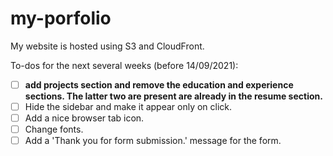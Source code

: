 # my-porfolio
My website is hosted using S3 and CloudFront.


To-dos for the next several weeks (before 14/09/2021):
- [ ]  **add projects section and remove the education and experience sections. The latter two are present are already in the resume section.**
- [ ]  Hide the sidebar and make it appear only on click.
- [ ]  Add a nice browser tab icon.
- [ ]  Change fonts.
- [ ]  Add a 'Thank you for form submission.' message for the form.
